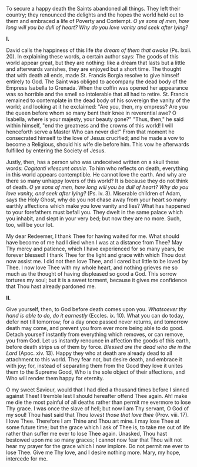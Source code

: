
To secure a happy death the Saints abandoned all things. They left their country; they renounced the delights and the hopes the world held out to them and embraced a life of Poverty and Contempt. *O ye sons of men, how long will you be dull of heart? Why do you love vanity and seek after lying?*

**I\.**

David calls the happiness of this life *the dream of them that awake* (Ps. lxxii. 20). In explaining these words, a certain author says: The goods of this world appear great, but they are nothing: like a dream that lasts but a little and afterwards vanishes, they are enjoyed but a short time. The thought that with death all ends, made St. Francis Borgia resolve to give himself entirely to God. The Saint was obliged to accompany the dead body of the Empress Isabella to Grenada. When the coffin was opened her appearance was so horrible and the smell so intolerable that all had to retire. St. Francis remained to contemplate in the dead body of his sovereign the vanity of the world; and looking at it he exclaimed: \"Are you, then, my empress? Are you the queen before whom so many bent their knee in reverential awe? O Isabella, where is your majesty, your beauty gone?\" \"Thus, then,\" he said within himself, \"end the greatness and the crowns of this world! I will henceforth serve a Master Who can never die!\" From that moment he consecrated himself to the love of Jesus crucified; and he made a vow to become a Religious, should his wife die before him. This vow he afterwards fulfilled by entering the Society of Jesus.

Justly, then, has a person who was undeceived written on a skull these words: *Cogitanti vilescunt omnia*. To him who reflects on death, everything in this world appears contemptible. He cannot love the earth. And why are there so many unhappy lovers of this world? It is because they do not think of death. *O ye sons of men, how long will you be dull of heart? Why do you love vanity, and seek after lying?* (Ps. iv. 3). Miserable children of Adam, says the Holy Ghost, why do you not chase away from your heart so many earthly affections which make you love vanity and lies? What has happened to your forefathers must befall you. They dwelt in the same palace which you inhabit, and slept in your very bed; but now they are no more. Such, too, will be your lot.

My dear Redeemer, I thank Thee for having waited for me. What should have become of me had I died when I was at a distance from Thee? May Thy mercy and patience, which I have experienced for so many years, be forever blessed! I thank Thee for the light and grace with which Thou dost now assist me. I did not then love Thee, and I cared but little to be loved by Thee. I now love Thee with my whole heart, and nothing grieves me so much as the thought of having displeased so good a God. This sorrow tortures my soul; but it is a sweet torment, because it gives me confidence that Thou hast already pardoned me.

**II\.**

Give yourself, then, to God before death comes upon you. *Whatsoever thy hand is able to do, do it earnestly* (Eccles. ix. 10). What you can do today, defer not till tomorrow; for a day once passed never returns, and tomorrow death may come, and prevent you from ever more being able to do good. Detach yourself instantly from everything which removes, or can remove, you from God. Let us instantly renounce in affection the goods of this earth, before death strips us of them by force. *Blessed are the dead who die in the Lord* (Apoc. xiv. 13). Happy they who at death are already dead to all attachment to this world. They fear not, but desire death, and embrace it with joy; for, instead of separating them from the Good they love it unites them to the Supreme Good, Who is the sole object of their affections, and Who will render them happy for eternity.

O my sweet Saviour, would that I had died a thousand times before I sinned against Thee! I tremble lest I should hereafter offend Thee again. Ah! make me die the most painful of all deaths rather than permit me evermore to lose Thy grace. I was once the slave of hell; but now I am Thy servant, O God of my soul! Thou hast said that Thou *lovest those that love thee* (Prov. viii. 17). I love Thee. Therefore I am Thine and Thou art mine. I may lose Thee at some future time; but the grace which I ask of Thee is, to take me out of life rather than suffer me ever to lose Thee again. Unasked, Thou hast bestowed upon me so many graces; I cannot now fear that Thou wilt not hear my prayer for the grace which I now implore. Do not permit me ever to lose Thee. Give me Thy love, and I desire nothing more. Mary, my hope, intercede for me.

